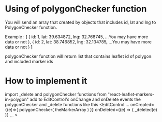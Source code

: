 # Using of polygonChecker function 

You will send an array that created by objects that includes id, lat and lng to PolygonChecker function.

Example :
[
{
id: 1,
lat: 39.634872,
lng: 32.768745,
...You may have more data or not
},
{
id: 2,
lat: 38.746852,
lng: 32.134785,
...You may have more data or not
}
]

polygonChecker function will return list that contains leaflet id of polygon and included marker ids

# How to implement it

import  _delete and polygonChecker functions from "react-leaflet-markers-in-polygon"
add to EditControl's onChange and onDelete events the polygonChecker and _delete functions like this
<EditControl
...
onCreated={(e)=>{ polygonChecker( theMarkerArray ) }}
onDeleted={(e) => {
_deleted(e)
}}
... ></EditControl>

